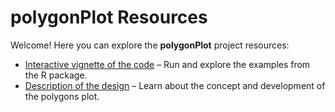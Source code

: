 # polygonPlot Resources

Welcome! Here you can explore the **polygonPlot** project resources:

- [Interactive vignette of the code](polygonPlot.html) – Run and explore the examples from the R package.
- [Description of the design](description.md) – Learn about the concept and development of the polygons plot.